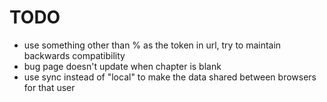 # TODO

* use something other than % as the token in url, try to maintain backwards compatibility
* bug page doesn't update when chapter is blank
* use sync instead of "local" to make the data shared between browsers for that user
